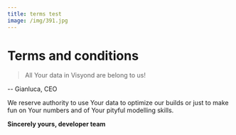 ```yaml
---
title: terms test
image: /img/391.jpg
---
```

# Terms and conditions

> All Your data in Visyond are belong to us!

\-- Gianluca, CEO



We reserve authority to use Your data to optimize our builds or just to make fun on Your numbers and of Your pityful modelling skills.



<html>

<b>Sincerely yours, developer team</b>

</html>
